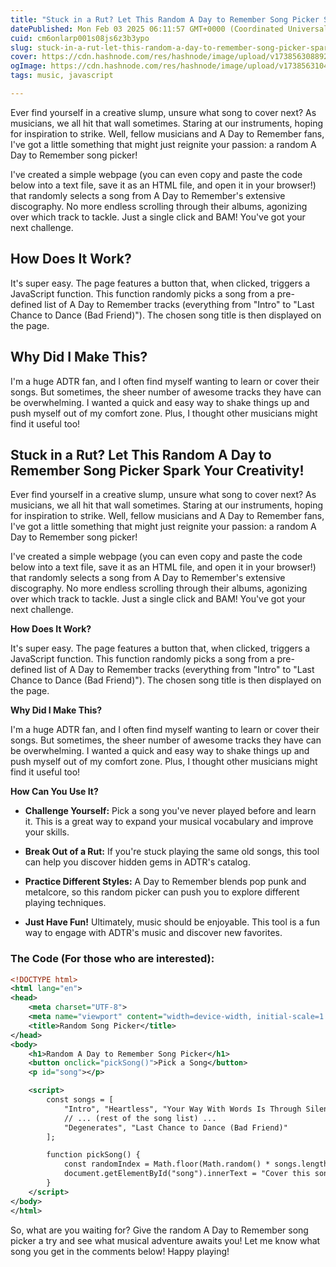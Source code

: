 ```yaml
---
title: "Stuck in a Rut? Let This Random A Day to Remember Song Picker Spark Your Creativity!"
datePublished: Mon Feb 03 2025 06:11:57 GMT+0000 (Coordinated Universal Time)
cuid: cm6onlarp001s08js6z3b3ypo
slug: stuck-in-a-rut-let-this-random-a-day-to-remember-song-picker-spark-your-creativity
cover: https://cdn.hashnode.com/res/hashnode/image/upload/v1738563088925/ecf4b33f-5db3-4f9f-bc18-26dbd6e04b79.webp
ogImage: https://cdn.hashnode.com/res/hashnode/image/upload/v1738563104661/ba701746-fc12-4324-893d-23a8de8e89b3.webp
tags: music, javascript

---
```


Ever find yourself in a creative slump, unsure what song to cover next? As musicians, we all hit that wall sometimes. Staring at our instruments, hoping for inspiration to strike. Well, fellow musicians and A Day to Remember fans, I've got a little something that might just reignite your passion: a random A Day to Remember song picker!

I've created a simple webpage (you can even copy and paste the code below into a text file, save it as an HTML file, and open it in your browser!) that randomly selects a song from A Day to Remember's extensive discography. No more endless scrolling through their albums, agonizing over which track to tackle. Just a single click and BAM! You've got your next challenge.

## How Does It Work?

It's super easy. The page features a button that, when clicked, triggers a JavaScript function. This function randomly picks a song from a pre-defined list of A Day to Remember tracks (everything from "Intro" to "Last Chance to Dance (Bad Friend)"). The chosen song title is then displayed on the page.

## Why Did I Make This?

I'm a huge ADTR fan, and I often find myself wanting to learn or cover their songs. But sometimes, the sheer number of awesome tracks they have can be overwhelming. I wanted a quick and easy way to shake things up and push myself out of my comfort zone. Plus, I thought other musicians might find it useful too!

## Stuck in a Rut? Let This Random A Day to Remember Song Picker Spark Your Creativity!

Ever find yourself in a creative slump, unsure what song to cover next? As musicians, we all hit that wall sometimes. Staring at our instruments, hoping for inspiration to strike. Well, fellow musicians and A Day to Remember fans, I've got a little something that might just reignite your passion: a random A Day to Remember song picker!

I've created a simple webpage (you can even copy and paste the code below into a text file, save it as an HTML file, and open it in your browser!) that randomly selects a song from A Day to Remember's extensive discography. No more endless scrolling through their albums, agonizing over which track to tackle. Just a single click and BAM! You've got your next challenge.

**How Does It Work?**

It's super easy. The page features a button that, when clicked, triggers a JavaScript function. This function randomly picks a song from a pre-defined list of A Day to Remember tracks (everything from "Intro" to "Last Chance to Dance (Bad Friend)"). The chosen song title is then displayed on the page.

**Why Did I Make This?**

I'm a huge ADTR fan, and I often find myself wanting to learn or cover their songs. But sometimes, the sheer number of awesome tracks they have can be overwhelming. I wanted a quick and easy way to shake things up and push myself out of my comfort zone. Plus, I thought other musicians might find it useful too!

**How Can You Use It?**

* **Challenge Yourself:** Pick a song you've never played before and learn it. This is a great way to expand your musical vocabulary and improve your skills.
    
* **Break Out of a Rut:** If you're stuck playing the same old songs, this tool can help you discover hidden gems in ADTR's catalog.
    
* **Practice Different Styles:** A Day to Remember blends pop punk and metalcore, so this random picker can push you to explore different playing techniques.
    
* **Just Have Fun!** Ultimately, music should be enjoyable. This tool is a fun way to engage with ADTR's music and discover new favorites.
    

### The Code (For those who are interested):

```xml
<!DOCTYPE html>
<html lang="en">
<head>
    <meta charset="UTF-8">
    <meta name="viewport" content="width=device-width, initial-scale=1.0">
    <title>Random Song Picker</title>
</head>
<body>
    <h1>Random A Day to Remember Song Picker</h1>
    <button onclick="pickSong()">Pick a Song</button>
    <p id="song"></p>

    <script>
        const songs = [
            "Intro", "Heartless", "Your Way With Words Is Through Silence", "A Second Glance",
            // ... (rest of the song list) ...
            "Degenerates", "Last Chance to Dance (Bad Friend)"
        ];

        function pickSong() {
            const randomIndex = Math.floor(Math.random() * songs.length);
            document.getElementById("song").innerText = "Cover this song: " + songs[randomIndex];
        }
    </script>
</body>
</html>
```

So, what are you waiting for? Give the random A Day to Remember song picker a try and see what musical adventure awaits you! Let me know what song you get in the comments below! Happy playing!